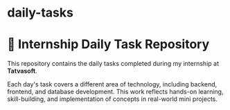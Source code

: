 # daily-tasks
# 💼 Internship Daily Task Repository

This repository contains the daily tasks completed during my internship at **Tatvasoft**.

Each day's task covers a different area of technology, including backend, frontend, and database development. This work reflects hands-on learning, skill-building, and implementation of concepts in real-world mini projects.
